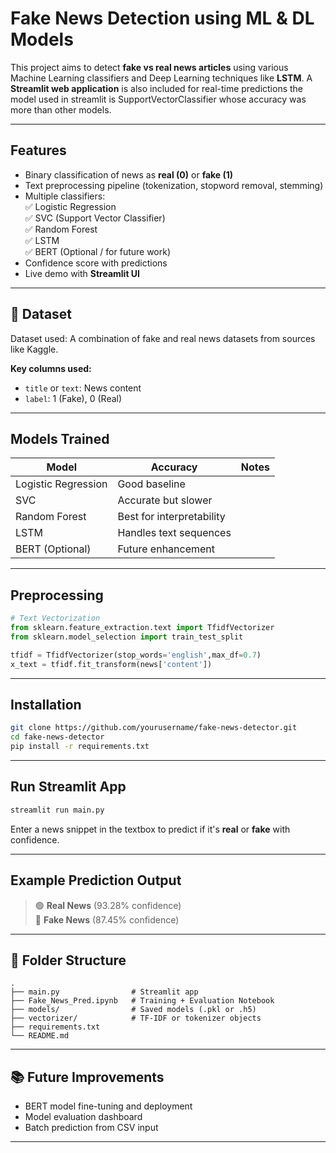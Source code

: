 
# Fake News Detection using ML & DL Models

This project aims to detect **fake vs real news articles** using various Machine Learning classifiers and Deep Learning techniques like **LSTM**. A **Streamlit web application** is also included for real-time predictions the model used in streamlit is SupportVectorClassifier whose accuracy was more than other models. 

---

## Features

- Binary classification of news as **real (0)** or **fake (1)**
- Text preprocessing pipeline (tokenization, stopword removal, stemming)
- Multiple classifiers:  
  ✅ Logistic Regression  
  ✅ SVC (Support Vector Classifier)  
  ✅ Random Forest  
  ✅ LSTM  
  ✅ BERT (Optional / for future work)  
- Confidence score with predictions  
- Live demo with **Streamlit UI**

---

## 📁 Dataset

Dataset used: A combination of fake and real news datasets from sources like Kaggle.

**Key columns used:**
- `title` or `text`: News content
- `label`: 1 (Fake), 0 (Real)

---

## Models Trained

| Model              | Accuracy | Notes                        |
|-------------------|----------|------------------------------|
| Logistic Regression |  Good baseline |
| SVC                 |  Accurate but slower |
| Random Forest       |  Best for interpretability |
| LSTM                |  Handles text sequences |
| BERT (Optional)     |  Future enhancement |

---

## Preprocessing

```python
# Text Vectorization
from sklearn.feature_extraction.text import TfidfVectorizer
from sklearn.model_selection import train_test_split

tfidf = TfidfVectorizer(stop_words='english',max_df=0.7)
x_text = tfidf.fit_transform(news['content'])
```

---

## Installation

```bash
git clone https://github.com/yourusername/fake-news-detector.git
cd fake-news-detector
pip install -r requirements.txt
```

---

## Run Streamlit App

```bash
streamlit run main.py
```

Enter a news snippet in the textbox to predict if it's **real** or **fake** with confidence.

---

## Example Prediction Output

> 🟢 **Real News** (93.28% confidence)  
> 🔴 **Fake News** (87.45% confidence)

---

## 📁 Folder Structure

```
.
├── main.py                # Streamlit app
├── Fake_News_Pred.ipynb   # Training + Evaluation Notebook
├── models/                # Saved models (.pkl or .h5)
├── vectorizer/            # TF-IDF or tokenizer objects
├── requirements.txt
└── README.md
```

---

## 📚 Future Improvements

- BERT model fine-tuning and deployment
- Model evaluation dashboard
- Batch prediction from CSV input

---
